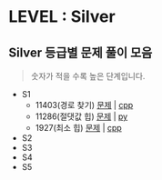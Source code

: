 # LEVEL : Silver

## Silver 등급별 문제 풀이 모음
> 숫자가 적을 수록 높은 단계입니다.
- S1
    - 11403(경로 찾기) [문제](https://www.acmicpc.net/problem/11403) | [cpp](https://github.com/ss-won/For-Coding-Test/tree/master/Baekjun/Silver/11403.cpp)
    - 11286(절댓값 힙) [문제](https://www.acmicpc.net/problem/11286) | [py](https://github.com/ss-won/For-Coding-Test/tree/master/Baekjun/Silver/11286.py)
    - 1927(최소 힙) [문제](https://www.acmicpc.net/problem/1927) | [cpp](https://github.com/ss-won/For-Coding-Test/tree/master/Baekjun/Silver/1927.cpp)
- S2
- S3
- S4
- S5